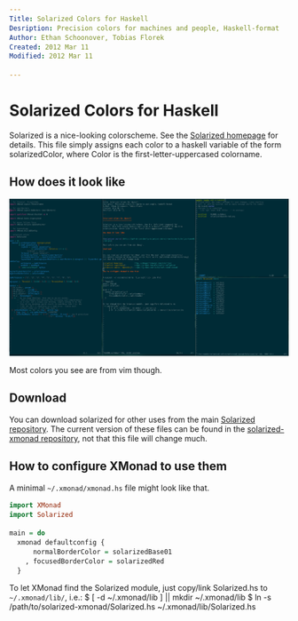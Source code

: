 ```yaml
---
Title: Solarized Colors for Haskell
Desription: Precision colors for machines and people, Haskell-format
Author: Ethan Schoonover, Tobias Florek
Created: 2012 Mar 11
Modified: 2012 Mar 11

---
```


Solarized Colors for Haskell
============================

Solarized is a nice-looking colorscheme. See the [Solarized homepage] for
details. This file simply assigns each color to a haskell variable of the form
solarizedColor, where Color is the first-letter-uppercased colorname.

How does it look like
---------------------

![solarized xmonad](https://github.com/ibotty/solarized-xmonad/raw/master/solarized-base01-red.png)

Most colors you see are from vim though.

Download
--------

You can download solarized for other uses from the main [Solarized repository].
The current version of these files can be found in the [solarized-xmonad repository],
not that this file will change much.

[Solarized homepage]:          http://ethanschoonover.com/solarized
[Solarized repository]:        https://github.com/altercation/solarized
[solarized-xmonad repository]: https://github.com/ibotty/solarized-xmonad

How to configure XMonad to use them
-----------------------------------

A minimal `~/.xmonad/xmonad.hs` file might look like that.

```haskell
import XMonad
import Solarized

main = do
  xmonad defaultconfig {
      normalBorderColor = solarizedBase01
    , focusedBorderColor = solarizedRed
  }
```

To let XMonad find the Solarized module, just copy/link Solarized.hs to
`~/.xmonad/lib/`, i.e.:
      $ [ -d ~/.xmonad/lib ] || mkdir  ~/.xmonad/lib
      $ ln -s /path/to/solarized-xmonad/Solarized.hs ~/.xmonad/lib/Solarized.hs

